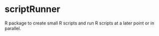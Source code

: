 # scriptRunner
R package to create small R scripts and run R scripts at a later point or in parallel.

